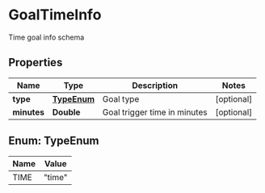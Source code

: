 

# GoalTimeInfo

Time goal info schema
## Properties

Name | Type | Description | Notes
------------ | ------------- | ------------- | -------------
**type** | [**TypeEnum**](#TypeEnum) | Goal type |  [optional]
**minutes** | **Double** | Goal trigger time in minutes |  [optional]



## Enum: TypeEnum

Name | Value
---- | -----
TIME | &quot;time&quot;



